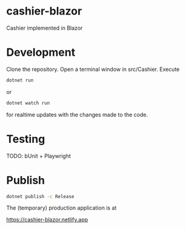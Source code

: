 # cashier-blazor
Cashier implemented in Blazor

# Development
Clone the repository. Open a terminal window in src/Cashier. Execute 
```sh
dotnet run
```
or
```sh
dotnet watch run
```
for realtime updates with the changes made to the code.

# Testing
TODO: bUnit + Playwright

# Publish
```sh
dotnet publish -c Release
```

The (temporary) production application is at

https://cashier-blazor.netlify.app
